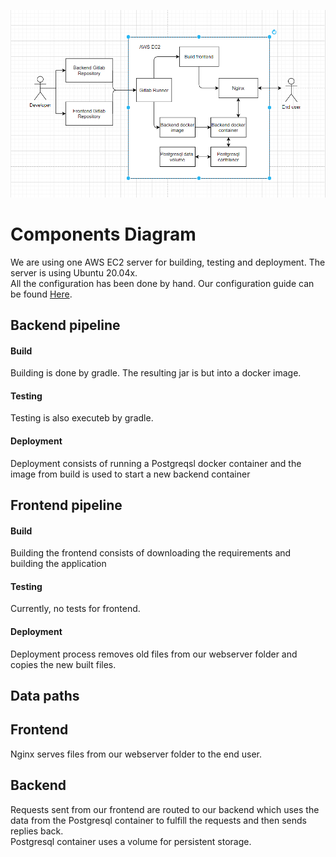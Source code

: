 ![Diagram](Diagram.png)

# Components Diagram
We are using one AWS EC2 server for building, testing and deployment. The server is using Ubuntu 20.04x.  
All the configuration has been done by hand. Our configuration guide can be found [Here](ProductionInstallation.MD).  


## Backend pipeline
#### Build
Building is done by gradle. The resulting jar is but into a docker image.
#### Testing
Testing is also executeb by gradle.
#### Deployment
Deployment consists of running a Postgreqsl docker container and the image from build is used to start a new backend container


## Frontend pipeline
#### Build
Building the frontend consists of downloading the requirements and building the application
#### Testing
Currently, no tests for frontend.
#### Deployment
Deployment process removes old files from our webserver folder and copies the new built files.

## Data paths

## Frontend
Nginx serves files from our webserver folder to the end user.

## Backend
Requests sent from our frontend are routed to our backend which uses the data from the Postgresql container to fulfill the
 requests and then sends replies back.  
 Postgresql container uses a volume for persistent storage.